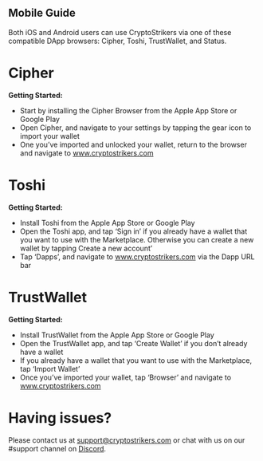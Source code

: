 ## Mobile Guide 

Both iOS and Android users can use CryptoStrikers via one of these compatible DApp browsers: Cipher, Toshi, TrustWallet, and Status. 

# Cipher

                                                   

**Getting Started:**

* Start by installing the Cipher Browser from the Apple App Store or Google Play
* Open Cipher, and navigate to your settings by tapping the gear icon to import your wallet
* One you’ve imported and unlocked your wallet, return to the browser and navigate to www.cryptostrikers.com






# Toshi

                                                   

**Getting Started:**

* Install Toshi from the Apple App Store or Google Play
* Open the Toshi app, and tap ‘Sign in’ if you already have a wallet that you want to use with the Marketplace. Otherwise you can create a new wallet by tapping Create a new account’
* Tap ‘Dapps’, and navigate to www.cryptostrikers.com via the Dapp URL bar











# TrustWallet

                                                   

**Getting Started:**

* Install TrustWallet from the Apple App Store or Google Play
* Open the TrustWallet app, and tap ‘Create Wallet’ if you don’t already have a wallet
* If you already have a wallet that you want to use with the Marketplace, tap ‘Import Wallet’
* Once you’ve imported your wallet, tap ‘Browser’ and navigate to www.cryptostrikers.com

# Having issues?

Please contact us at support@cryptostrikers.com or chat with us on our #support channel on  [Discord](https://discord.gg/7CSBBBb).
